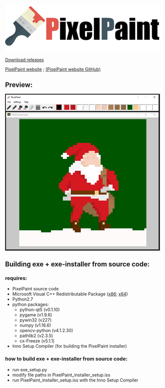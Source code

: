 <img src='img/logo.png' width='600'>

[Download releases](https://github.com/juliuskrahn/PixelPaint/releases)

[PixelPaint website](https://pixelpaint.eu.pythonanywhere.com) ;  [(PixelPaint website GitHub)](https://github.com/juliuskrahn/PixelPaint_Website)


## Preview:
<img src='img/prev_img.PNG' width='600'>


## Building exe + exe-installer from source code:
### requires:
- PixelPaint source code
- Microsoft Visual C++ Redistributable Package ([x86](https://www.microsoft.com/en-us/download/details.aspx?id=29); [x64](https://www.microsoft.com/en-us/download/details.aspx?id=15336))
- Python2.7 
- python packages:
  - python-qt5 (v0.1.10)
  - pygame (v1.9.6)
  - pywin32 (v227)
  - numpy (v1.16.6)
  - opencv-python (v4.1.2.30)
  - pathlib2 (v2.3.5)
  - cx-Freeze (v5.1.1)
- Inno Setup Compiler (for building the PixelPaint installer)
  
### how to build exe + exe-installer from source code:
- run exe_setup.py 
- modify file paths in PixelPaint_installer_setup.iss
- run PixelPaint_installer_setup.iss with the Inno Setup Compiler
